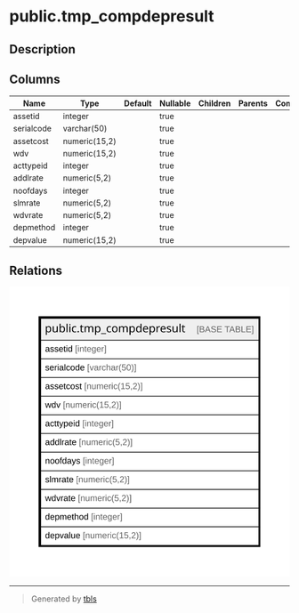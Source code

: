 # public.tmp_compdepresult

## Description

## Columns

| Name | Type | Default | Nullable | Children | Parents | Comment |
| ---- | ---- | ------- | -------- | -------- | ------- | ------- |
| assetid | integer |  | true |  |  |  |
| serialcode | varchar(50) |  | true |  |  |  |
| assetcost | numeric(15,2) |  | true |  |  |  |
| wdv | numeric(15,2) |  | true |  |  |  |
| acttypeid | integer |  | true |  |  |  |
| addlrate | numeric(5,2) |  | true |  |  |  |
| noofdays | integer |  | true |  |  |  |
| slmrate | numeric(5,2) |  | true |  |  |  |
| wdvrate | numeric(5,2) |  | true |  |  |  |
| depmethod | integer |  | true |  |  |  |
| depvalue | numeric(15,2) |  | true |  |  |  |

## Relations

![er](public.tmp_compdepresult.svg)

---

> Generated by [tbls](https://github.com/k1LoW/tbls)

